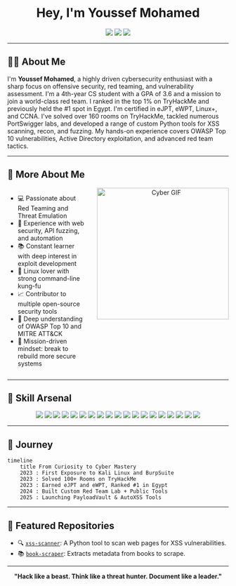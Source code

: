 <h1 align="center"> Hey, I'm Youssef Mohamed</h1>

<p align="center">
  <a href="https://www.linkedin.com/in/youssef-mohamed-b37a8427b/" target="_blank"><img src="https://img.shields.io/badge/LinkedIn-%230077B5.svg?style=for-the-badge&logo=linkedin&logoColor=white" /></a>
  <a href="https://www.facebook.com/" target="_blank"><img src="https://img.shields.io/badge/Facebook-%231877F2.svg?style=for-the-badge&logo=facebook&logoColor=white" /></a>
  <a href="https://x.com/" target="_blank"><img src="https://img.shields.io/badge/X.com-000000.svg?style=for-the-badge&logo=x&logoColor=white" /></a>
</p>

---

## 👨‍💻 About Me

I'm **Youssef Mohamed**, a highly driven cybersecurity enthusiast with a sharp focus on offensive security, red teaming, and vulnerability assessment. I'm a 4th-year CS student with a GPA of 3.6 and a mission to join a world-class red team. I ranked in the top 1% on TryHackMe and previously held the #1 spot in Egypt. I'm certified in eJPT, eWPT, Linux+, and CCNA. I've solved over 160 rooms on TryHackMe, tackled numerous PortSwigger labs, and developed a range of custom Python tools for XSS scanning, recon, and fuzzing. My hands-on experience covers OWASP Top 10 vulnerabilities, Active Directory exploitation, and advanced red team tactics.

---

## 🧠 More About Me

<div align="center" style="display: flex; align-items: flex-start; justify-content: space-between;">
  <ul align="left">
    <li>💻 Passionate about Red Teaming and Threat Emulation</li>
    <li>🔬 Experience with web security, API fuzzing, and automation</li>
    <li>📚 Constant learner with deep interest in exploit development</li>
    <li>🐧 Linux lover with strong command-line kung-fu</li>
    <li>📈 Contributor to multiple open-source security tools</li>
    <li>🔗 Deep understanding of OWASP Top 10 and MITRE ATT&CK</li>
    <li>🎯 Mission-driven mindset: break to rebuild more secure systems</li>
  </ul>
  <img src="https://github.com/user-attachments/assets/94af41f8-a1ba-4b3c-b7fc-9175e5ea7f77" alt="Cyber GIF" width="300" style="margin-left: 20px;"/>
</div>

---

## 🚀 Skill Arsenal

<p align="center">
  <img src="https://img.shields.io/badge/BurpSuite-orange?logo=burpsuite&style=for-the-badge" />
  <img src="https://img.shields.io/badge/ZAP_Proxy-black?logo=OWASP&style=for-the-badge" />
  <img src="https://img.shields.io/badge/sqlmap-maroon?style=for-the-badge" />
  <img src="https://img.shields.io/badge/XSStrike-purple?style=for-the-badge" />
  <img src="https://img.shields.io/badge/httpx+katana-blue?style=for-the-badge" />
  <img src="https://img.shields.io/badge/Nmap-0073a9?logo=nmap&style=for-the-badge" />
  <img src="https://img.shields.io/badge/Metasploit-framework-0f0f0f?logo=metasploit&style=for-the-badge" />
  <img src="https://img.shields.io/badge/Wireshark-blue?logo=wireshark&style=for-the-badge" />
  <img src="https://img.shields.io/badge/Kali_Linux-informational?logo=kalilinux&style=for-the-badge" />
  <img src="https://img.shields.io/badge/Python-3776AB?logo=python&style=for-the-badge" />
  <img src="https://img.shields.io/badge/Linux+-green?style=for-the-badge" />
  <img src="https://img.shields.io/badge/CCNA-blue?style=for-the-badge" />
  <img src="https://img.shields.io/badge/Cyber_Security-black?style=for-the-badge&logo=hackthebox" />
  <img src="https://img.shields.io/badge/Active_Directory-informational?style=for-the-badge" />
  <img src="https://img.shields.io/badge/Recon-ff69b4?style=for-the-badge" />
  <img src="https://img.shields.io/badge/Fuzzing-gray?style=for-the-badge" />
  <img src="https://img.shields.io/badge/Postman-FF6C37?logo=postman&style=for-the-badge" />
  <img src="https://img.shields.io/badge/GitHub_Actions-2088FF?logo=github-actions&style=for-the-badge" />
  <img src="https://img.shields.io/badge/TryHackMe-212C42?logo=tryhackme&logoColor=white&style=for-the-badge" />
</p>

---

## 🧭 Journey

```mermaid
timeline
    title From Curiosity to Cyber Mastery
    2023 : First Exposure to Kali Linux and BurpSuite
    2023 : Solved 100+ Rooms on TryHackMe
    2023 : Earned eJPT and eWPT, Ranked #1 in Egypt
    2024 : Built Custom Red Team Lab + Public Tools
    2025 : Launching PayloadVault & AutoXSS Tools
```

---

## 📂 Featured Repositories

- 🔍 [`xss-scanner`](https://github.com/youssef-mo55/xss-scanner): A Python tool to scan web pages for XSS vulnerabilities.
- 📚 [`book-scraper`](https://github.com/youssef-mo55/book-scraper): Extracts metadata from books to scrape.

---

<p align="center">
  <b>"Hack like a beast. Think like a threat hunter. Document like a leader."</b>
</p>
